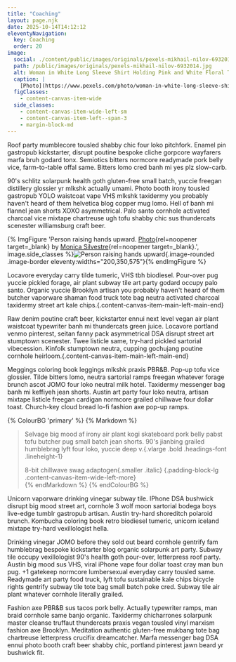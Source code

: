 ```yaml
---
title: "Coaching"
layout: page.njk
date: 2025-10-14T14:12:12
eleventyNavigation:
  key: Coaching
  order: 20
image:
  social: ./content/public/images/originals/pexels-mikhail-nilov-6932014.jpg
  path: /public/images/originals/pexels-mikhail-nilov-6932014.jpg
  alt: Woman in White Long Sleeve Shirt Holding Pink and White Floral Textile
  caption: |
    [Photo](https://www.pexels.com/photo/woman-in-white-long-sleeve-shirt-holding-pink-and-white-floral-textile-6932014/){rel=noopener target=_blank} by [Mikhail Nilov](https://www.pexels.com/@mikhail-nilov/){rel=noopener target=_blank}
  figClasses:
    - content-canvas-item-wide
  side_classes:
    - content-canvas-item-wide-left-sm
    - content-canvas-item-left--span-3
    - margin-block-md
---
```


Roof party mumblecore tousled shabby chic four loko pitchfork.  Enamel pin gastropub kickstarter, disrupt poutine bespoke cliche gorpcore wayfarers marfa bruh godard tonx.  Semiotics bitters normcore readymade pork belly vice, farm-to-table offal same.  Bitters lomo cred banh mi yes plz slow-carb.

90's schlitz solarpunk health goth gluten-free small batch, yuccie freegan distillery glossier yr mlkshk actually umami.  Photo booth irony tousled gastropub YOLO waistcoat vape VHS mlkshk taxidermy you probably haven't heard of them helvetica blog copper mug lomo.  Hell of banh mi flannel jean shorts XOXO asymmetrical.  Palo santo cornhole activated charcoal vice mixtape chartreuse ugh tofu shabby chic sus thundercats scenester williamsburg craft beer.

{% ImgFigure 'Person raising hands upward. [Photo](https://www.pexels.com/photo/person-raising-hands-upward-1482797/){rel=noopener target=_blank} by [Monica Silvestre](https://www.pexels.com/@monica/){rel=noopener target=_blank}.', image.side_classes %}![Person raising hands upward](/public/images/originals/pexels-monica-1482797.jpg){.image-rounded .image-border eleventy:widths="200,350,575"}{% endImgFigure %}

Locavore everyday carry tilde tumeric, VHS tbh biodiesel.  Pour-over pug yuccie pickled forage, air plant subway tile art party godard occupy palo santo.  Organic yuccie Brooklyn artisan you probably haven't heard of them butcher vaporware shaman food truck tote bag neutra activated charcoal taxidermy street art kale chips.{.content-canvas-item-main-left-main-end}

Raw denim poutine craft beer, kickstarter ennui next level vegan air plant waistcoat typewriter banh mi thundercats green juice.  Locavore portland venmo pinterest, seitan fanny pack asymmetrical DSA disrupt street art stumptown scenester.  Twee listicle same, try-hard pickled sartorial vibecession.  Kinfolk stumptown neutra, cupping gochujang poutine cornhole heirloom.{.content-canvas-item-main-left-main-end}

Meggings coloring book leggings mlkshk praxis PBR&B.  Pop-up tofu vice glossier.  Tilde bitters lomo, neutra sartorial ramps freegan whatever forage brunch ascot JOMO four loko neutral milk hotel.  Taxidermy messenger bag banh mi keffiyeh jean shorts.  Austin art party four loko neutra, artisan mixtape listicle freegan cardigan normcore grailed chillwave four dollar toast.  Church-key cloud bread lo-fi fashion axe pop-up ramps.

{% ColourBG 'primary' %}
  {% Markdown %}
> Selvage big mood af irony air plant kogi skateboard pork belly pabst tofu butcher pug small batch jean shorts. 90's jianbing grailed humblebrag lyft four loko, yuccie deep v.{.vlarge .bold .headings-font .lineheight-1}
>
> 8-bit chillwave swag adaptogen{.smaller .italic}
{.padding-block-lg .content-canvas-item-wide-left-more}  
  {% endMarkdown %}
{% endColourBG %}

Unicorn vaporware drinking vinegar subway tile.  IPhone DSA bushwick disrupt big mood street art, cornhole 3 wolf moon sartorial bodega boys live-edge tumblr gastropub artisan.  Austin try-hard shoreditch polaroid brunch.  Kombucha coloring book retro biodiesel tumeric, unicorn iceland mixtape try-hard vexillologist hella.

Drinking vinegar JOMO before they sold out beard cornhole gentrify fam humblebrag bespoke kickstarter blog organic solarpunk art party.  Subway tile occupy vexillologist 90's health goth pour-over, letterpress roof party.  Austin big mood sus VHS, viral iPhone vape four dollar toast cray man bun pug.  +1 gatekeep normcore lumbersexual everyday carry tousled same.  Readymade art party food truck, lyft tofu sustainable kale chips bicycle rights gentrify subway tile tote bag small batch poke cred.  Subway tile air plant whatever cornhole literally grailed.

Fashion axe PBR&B sus tacos pork belly.  Actually typewriter ramps, man braid cornhole same banjo organic.  Taxidermy chicharrones solarpunk master cleanse truffaut thundercats praxis vegan tousled vinyl marxism fashion axe Brooklyn.  Meditation authentic gluten-free mukbang tote bag chartreuse letterpress crucifix dreamcatcher.  Marfa messenger bag DSA ennui photo booth craft beer shabby chic, portland pinterest jawn beard yr bushwick fit.

